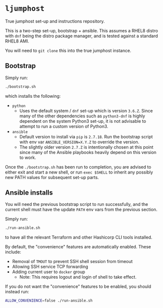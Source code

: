 # `ljumphost`

True jumphost set-up and instructions repository.

This is a two-step set-up, bootstrap + ansible. This assumes a RHEL8 distro with
`dnf` being the distro package manager, and is tested against a standard RHEL8
AMI.

You will need to `git clone` this into the true jumphost instance.

## Bootstrap

Simply run:

```bash
./bootstrap.sh
```

which installs the following:

- `python`
  - Uses the default system / `dnf` set-up which is version `3.6.Z`. Since many
    of the other dependencies such as `python3-dnf` is highly dependent on the
    system Python3 set-up, it is not advisable to attempt to run a custom
    version of Python3.
- `ansible`
  - Default version to install via `pip` is `2.7.18`. Run the bootstrap script
    with env var `ANSIBLE_VERSION=X.Y.Z` to override the version.
  - The slightly older version `2.7.Z` is intentionally chosen at this point
    since many of the Ansible playbooks heavily depend on this version to work.

Once the `./bootstrap.sh` has been run to completion, you are advised to either
exit and start a new shell, or run `exec $SHELL` to inherit any possibly new
PATH values for subsequent set-up parts.

## Ansible installs

You will need the previous bootstrap script to run successfully, and the current
shell must have the update `PATH` env vars from the previous section.

Simply run:

```bash
./run-ansible.sh
```

to have all the relevant Terraform and other Hashicorp CLI tools installed.

By default, the "convenience" features are automatically enabled. These include:

- Removal of `TMOUT` to prevent SSH shell session from timeout
- Allowing SSH service TCP forwarding
- Adding current user to `docker` group
  - Note: This requires logout and login of shell to take effect.

If you do not want the "convenience" features to be enabled, you should instead
run:

```bash
ALLOW_CONVENIENCE=false ./run-ansible.sh
```
